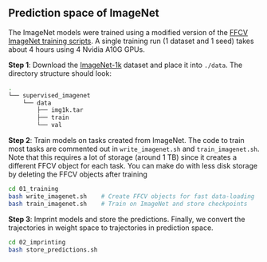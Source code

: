 ## Prediction space of ImageNet

The ImageNet models were trained using a modified version of the [FFCV ImageNet training scripts](https://github.com/libffcv/ffcv-imagenet). A single training run (1 dataset and 1 seed) takes about 4 hours using 4 Nvidia A10G GPUs.

**Step 1**: Download the [ImageNet-1k](http://www.image-net.org/) dataset and place it into `./data`. The directory structure should look:
```bash
.
└── supervised_imagenet
    └── data
        ├── img1k.tar
        ├── train
        └── val
```


**Step 2**: Train models on tasks created from ImageNet. The code to train most tasks are commented out in `write_imagenet.sh` and `train_imagenet.sh`. Note that this requires a lot of storage (around 1 TB) since it creates a different FFCV object for each task. You can make do with less disk storage by deleting the FFCV objects after training


```bash
cd 01_training
bash write_imagenet.sh    # Create FFCV objects for fast data-loading
bash train_imagenet.sh    # Train on ImageNet and store checkpoints
```


**Step 3**: Imprint models and store the predictions. Finally, we convert the trajectories in weight space to trajectories in prediction space.

```bash
cd 02_imprinting
bash store_predictions.sh
```
